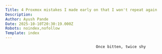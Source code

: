 ```yaml
---
Title: 4 Proxmox mistakes I made early on that I won't repeat again
Description: 
Author: Ayush Pande
Date: 2025-10-10T20:30:19.000Z
Robots: noindex,nofollow
Template: index
---
```


                                            Once bitten, twice shy
                                        